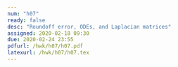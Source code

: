```yaml
---
num: "h07"
ready: false
desc: "Roundoff error, ODEs, and Laplacian matrices"
assigned: 2020-02-18 09:30
due: 2020-02-24 23:55
pdfurl: /hwk/h07/h07.pdf
latexurl: /hwk/h07/h07.tex
---
```

